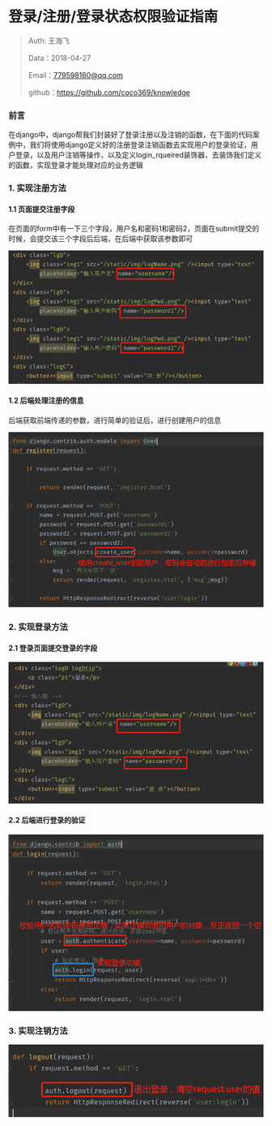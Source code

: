 
# 登录/注册/登录状态权限验证指南

>Auth: 王海飞
>
>Data：2018-04-27
>
>Email：779598160@qq.com
>
>github：https://github.com/coco369/knowledge

### 前言

在django中，django帮我们封装好了登录注册以及注销的函数，在下面的代码案例中，我们将使用django定义好的注册登录注销函数去实现用户的登录验证，用户登录，以及用户注销等操作，以及定义login_rqueired装饰器，去装饰我们定义的函数，实现登录才能处理对应的业务逻辑

### 1. 实现注册方法

#### 1.1 页面提交注册字段

在页面的form中有一下三个字段，用户名和密码1和密码2，页面在submit提交的时候，会提交该三个字段后后端，在后端中获取该参数即可

![图](images/django_register_html.png)

#### 1.2 后端处理注册的信息

后端获取前端传递的参数，进行简单的验证后，进行创建用户的信息

![图](images/django_register_create_user.png)


### 2. 实现登录方法

#### 2.1 登录页面提交登录的字段


![图](images/django_auth_login_html.png)


#### 2.2 后端进行登录的验证

![图](images/django_auth_login.png)


### 3. 实现注销方法

![图](images/django_auth_logout.png)
